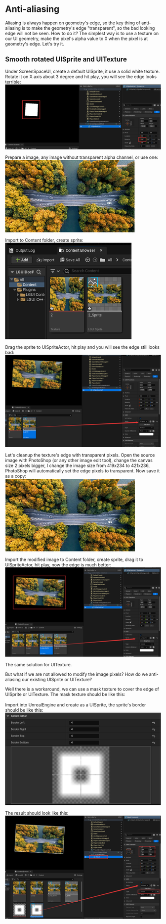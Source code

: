 # Anti-aliasing
Aliasing is always happen on geometry's edge, so the key thing of anti-aliasing is to make the geometry's edge "transparent", so the bad looking edge will not be seen.
How to do it? The simplest way is to use a texture on our UI geometry, make the pixel's alpha value to 0 when the pixel is at geometry's edge.
Let's try it.

## Smooth rotated UISprite and UITexture
Under ScreenSpaceUI, create a default UISprite, it use a solid white texture. Rotate it on X axis about 3 degree and hit play, you will see the edge looks terrible:
![](./1.png)  

Prepare a image, any image without transparent alpha channel, or use one:  
![](./2.png)

Import to Content folder, create sprite:  
![](./3.png)

Drag the sprite to UISpriteActor, hit play and you will see the edge still looks bad:  
![](./4.png)

Let's cleanup the texture's edge with transparent pixels. Open the source image with PhotoShop (or any other image edit tool), change the canvas size 2 pixels bigger, I change the image size from 419x234 to 421x236, PhotoShop will automatically set the edge pixels to transparent. Now save it as a copy:  
![](./2_copy.png)

Import the modified image to Content folder, create sprite, drag it to UISpriteActor, hit play, now the edge is much better:  
![](./5.png)

The same solution for UITexture.

But what if we are not allowed to modify the image pixels? How do we anti-aliasing our existing UISprite or UITexture?

Well there is a workaround, we can use a mask texture to cover the edge of UISprite or UITexture.
The mask texture should be like this:  
![](./AAMask.png)  
Import into UnrealEngine and create as a UISprite, the sprite's border should be like this:  
![](./AAMaskBorder.png)  

The result should look like this:  
![](./6.png)
